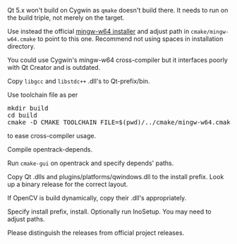Qt 5.x won't build on Cygwin as <code>qmake</code> doesn't build there. It needs to run on the build triple, not merely on the target.

Use instead the official [mingw-w64 installer](https://sourceforge.net/projects/mingw-w64/) and adjust path in `cmake/mingw-w64.cmake` to point to this one. Recommend not using spaces in installation directory.

You could use Cygwin's mingw-w64 cross-compiler but it interfaces poorly with Qt Creator and is outdated.

Copy `libgcc` and `libstdc++` .dll's to Qt-prefix/bin.

Use toolchain file as per
<pre>
mkdir build
cd build
cmake -D CMAKE_TOOLCHAIN_FILE=$(pwd)/../cmake/mingw-w64.cmake ..</code>
</pre>

to ease cross-compiler usage.

Compile opentrack-depends.

Run `cmake-gui` on opentrack and specify depends' paths.

Copy Qt .dlls and plugins/platforms/qwindows.dll to the install prefix. Look up a binary release for the correct layout.

If OpenCV is build dynamically, copy their .dll's appropriately.

Specify install prefix, install. Optionally run InoSetup. You may need to adjust paths.

Please distinguish the releases from official project releases.
